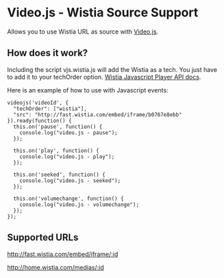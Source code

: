 # Video.js - Wistia Source Support
Allows you to use Wistia URL as source with [Video.js](https://github.com/zencoder/video-js/).

## How does it work?
Including the script vjs.wistia.js will add the Wistia as a tech. You just have to add it to your techOrder option. [Wistia Javascript Player API docs](http://wistia.com/doc/player-api).

Here is an example of how to use with Javascript events:

    videojs('videoId', {
      "techOrder": ["wistia"],
      "src": "http://fast.wistia.com/embed/iframe/b0767e8ebb"
    }).ready(function() {
      this.on('pause', function() {
        console.log("video.js - pause");
      });

      this.on('play', function() {
        console.log("video.js - play");
      });

      this.on('seeked', function() {
        console.log("video.js - seeked");
      });

      this.on('volumechange', function() {
        console.log("video.js - volumechange");
      });
    });


## Supported URLs
http://fast.wistia.com/embed/iframe/:id

http://home.wistia.com/medias/:id
